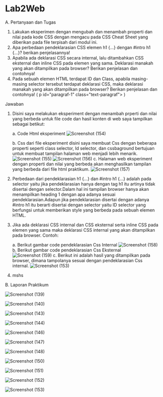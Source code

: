 # Lab2Web
A. Pertanyaan dan Tugas
1. Lakukan eksperimen dengan mengubah dan menambah properti dan nilai pada kode CSS 
dengan mengacu pada CSS Cheat Sheet yang diberikan pada file terpisah dari modul ini.
2. Apa perbedaan pendeklarasian CSS elemen h1 {...} dengan #intro h1 {...}? berikan 
penjelasannya!
3. Apabila ada deklarasi CSS secara internal, lalu ditambahkan CSS eksternal dan inline CSS pada 
elemen yang sama. Deklarasi manakah yang akan ditampilkan pada browser? Berikan 
penjelasan dan contohnya!
4. Pada sebuah elemen HTML terdapat ID dan Class, apabila masing-masing selector tersebut 
terdapat deklarasi CSS, maka deklarasi manakah yang akan ditampilkan pada browser? 
Berikan penjelasan dan contohnya! ( p id="paragraf-1" class="text-paragraf"> )

Jawaban

1. Disini saya melakukan eksperiment dengan menambah prperti dan nilai yang berbeda untuk file code dan hasil konten di    web saya tampilkan sebagai betikut:

   a. Code Html eksperiment
![Screenshot (154)](https://user-images.githubusercontent.com/101716699/159901513-efa27955-8223-465e-968b-9cd00418d536.png)

   b. Css dari file eksperiment
   disini saya membuat Css dengan beberapa properti seperti class selector, Id selector, dan cssbaground bertujuan        untuk membuat tampilan halaman web menjadi lebih menarik.
![Screenshot (155)](https://user-images.githubusercontent.com/101716699/159901529-05a0e01f-3ff3-441d-9b8d-759b50157500.png)
![Screenshot (156)](https://user-images.githubusercontent.com/101716699/159901533-b89b4fa4-7726-4e01-bedf-8175f62db383.png)
   c. Halaman web eksperiment
   dengan properti dan nilai yang berbeda akan menghasilkan tampilan yang berbeda dari file html praktikum.
![Screenshot (157)](https://user-images.githubusercontent.com/101716699/159901542-b450998c-7b00-4ed1-aa3f-4d5f5e84d2db.png)

2. Perbedaan dari pendeklarasian h1 {...} dan #intro h1 {...} adalah pada selector yaitu jika pendeklarasian hanya        dengan tag h1 itu artinya tidak disertai dengan selector.Dalam hal ini tampilan browser hanya akan menampilkan          heading 1 dengan apa adanya sesuai pendeklarasian.Adapun jika pendeklarasian disertai dengan adanya #intro h1 itu      berarti disertai dengan selector yaitu ID selector yang berfungsi untuk memberikan style yang berbeda pada sebuah
   elemen HTML.
   
3. Jika ada deklarasi CSS internal dan CSS eksternal serta inline CSS pada elemen yang sama maka deklarasi CSS internal    yang akan ditampilkan pada browser. Contoh:

   a. Berikut gambar code pendeklarasian Css Internal
 ![Screenshot (158)](https://user-images.githubusercontent.com/101716699/159917220-1fc6bea5-e88d-4e9a-8599-8bb1cf259e3e.png)
   b. Berikut gambar code pendeklarasian Css Eksternal
![Screenshot (159)](https://user-images.githubusercontent.com/101716699/159917230-53367013-175c-4b7b-896b-8a83544785ca.png)
   c. Berikut ini adalah hasil yang ditampilkan pada browser, dimana tampolanya sesuai dengan pendeklarasian Css             internal.
![Screenshot (153)](https://user-images.githubusercontent.com/101716699/159917710-ca9480fd-fcb4-4b55-be6d-c908ad63bcfc.png)

4. mshs

B. Laporan Praktikum

![Screenshot (139)](https://user-images.githubusercontent.com/101716699/159722969-ad3210f3-5b60-43aa-a62b-5a130f4de0c8.png)

![Screenshot (140)](https://user-images.githubusercontent.com/101716699/159723121-055d13ad-971b-43a6-a59b-bd7ae4cb8124.png)

![Screenshot (143)](https://user-images.githubusercontent.com/101716699/159723132-27d259b7-4b25-4c9c-a689-c39bc2e0e22c.png)

![Screenshot (144)](https://user-images.githubusercontent.com/101716699/159723138-06d9d93d-c660-40a9-aff4-721ba4c16a61.png)

![Screenshot (146)](https://user-images.githubusercontent.com/101716699/159723145-d598f92f-2c98-42e1-b743-80d64476179a.png)

![Screenshot (147)](https://user-images.githubusercontent.com/101716699/159723154-a8dd2fcc-4ee1-4167-85af-0db6af2e43aa.png)

![Screenshot (148)](https://user-images.githubusercontent.com/101716699/159723160-2d5e8c4f-e2fe-400f-8ba5-357a05895f00.png)

![Screenshot (150)](https://user-images.githubusercontent.com/101716699/159723164-cbd9ad67-1ed7-4d68-b77b-dcb32e667f87.png)

![Screenshot (151)](https://user-images.githubusercontent.com/101716699/159723169-b54954ae-015d-4d3b-9a31-52b5f0eed983.png)

![Screenshot (152)](https://user-images.githubusercontent.com/101716699/159723177-01ce35e5-3f50-4085-8157-ce1dd6bb3588.png)

![Screenshot (153)](https://user-images.githubusercontent.com/101716699/159723180-1f283536-c820-40e7-9ed8-97bc3e16315e.png)
